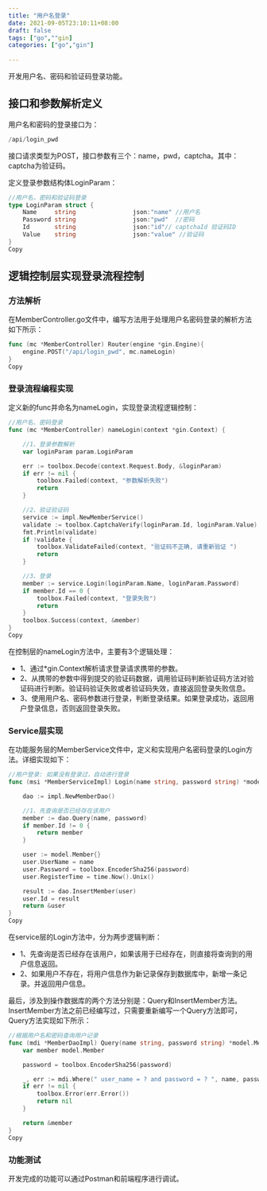 ```yaml
---
title: "用户名登录"
date: 2021-09-05T23:10:11+08:00
draft: false
tags: ["go",""gin]
categories: ["go","gin"]
 
---
```


开发用户名、密码和验证码登录功能。

## 接口和参数解析定义

用户名和密码的登录接口为：

```go
/api/login_pwd
```

接口请求类型为POST，接口参数有三个：name，pwd，captcha。其中：captcha为验证码。

定义登录参数结构体LoginParam：

```go
//用户名，密码和验证码登录
type LoginParam struct {
    Name     string                json:"name" //用户名
    Password string                json:"pwd"  //密码
    Id       string                json:"id"// captchaId 验证码ID
    Value    string                json:"value" //验证码
}
Copy
```

## 逻辑控制层实现登录流程控制

### 方法解析

在MemberController.go文件中，编写方法用于处理用户名密码登录的解析方法如下所示：

```go
func (mc *MemberController) Router(engine *gin.Engine){
    engine.POST("/api/login_pwd", mc.nameLogin)
}
Copy
```

### 登录流程编程实现

定义新的func并命名为nameLogin，实现登录流程逻辑控制：

```go
//用户名、密码登录
func (mc *MemberController) nameLogin(context *gin.Context) {

    //1、登录参数解析
    var loginParam param.LoginParam

    err := toolbox.Decode(context.Request.Body, &loginParam)
    if err != nil {
        toolbox.Failed(context, "参数解析失败")
        return
    }

    //2、验证验证码
    service := impl.NewMemberService()
    validate := toolbox.CaptchaVerify(loginParam.Id, loginParam.Value)
    fmt.Println(validate)
    if !validate {
        toolbox.ValidateFailed(context, "验证码不正确, 请重新验证 ")
        return
    }

    //3、登录
    member := service.Login(loginParam.Name, loginParam.Password)
    if member.Id == 0 {
        toolbox.Failed(context, "登录失败")
        return
    }
    toolbox.Success(context, &member)
}
Copy
```

在控制层的nameLogin方法中，主要有3个逻辑处理：

- 1、通过*gin.Context解析请求登录请求携带的参数。
- 2、从携带的参数中得到提交的验证码数据，调用验证码判断验证码方法对验证码进行判断。验证码验证失败或者验证码失效，直接返回登录失败信息。
- 3、使用用户名、密码参数进行登录，判断登录结果。如果登录成功，返回用户登录信息，否则返回登录失败。

### Service层实现

在功能服务层的MemberService文件中，定义和实现用户名密码登录的Login方法。详细实现如下：

```go
//用户登录: 如果没有登录过，自动进行登录
func (msi *MemberServiceImpl) Login(name string, password string) *model.Member {

    dao := impl.NewMemberDao()

    //1、先查询是否已经存在该用户
    member := dao.Query(name, password)
    if member.Id != 0 {
        return member
    }

    user := model.Member{}
    user.UserName = name
    user.Password = toolbox.EncoderSha256(password)
    user.RegisterTime = time.Now().Unix()

    result := dao.InsertMember(user)
    user.Id = result
    return &user
}
Copy
```

在service层的Login方法中，分为两步逻辑判断：

- 1、先查询是否已经存在该用户，如果该用于已经存在，则直接将查询到的用户信息返回。
- 2、如果用户不存在，将用户信息作为新记录保存到数据库中，新增一条记录。并返回用户信息。

最后，涉及到操作数据库的两个方法分别是：Query和InsertMember方法。InsertMember方法之前已经编写过，只需要重新编写一个Query方法即可，Query方法实现如下所示：

```go
//根据用户名和密码查询用户记录
func (mdi *MemberDaoImpl) Query(name string, password string) *model.Member {
    var member model.Member

    password = toolbox.EncoderSha256(password)

    _, err := mdi.Where(" user_name = ? and password = ? ", name, password).Get(&member)
    if err != nil {
        toolbox.Error(err.Error())
        return nil
    }

    return &member
}
Copy
```

### 功能测试

开发完成的功能可以通过Postman和前端程序进行调试。